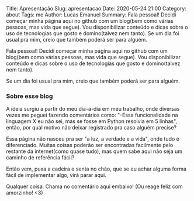 Title: Apresentação 
Slug: apresentacao
Date: 2020-05-24 21:00
Category: about
Tags: me
Author: Lucas Emanuel
Summary: Fala pessoal! Decidi começar minha página aqui no github com um blog(bem como várias pessoas, mas vida que segue). Vou disponibilizar conteúdo e dicas sobre o uso de tecnologias que gosto e domino(talvez nem tanto). Se um dia foi usual pra mim, creio que também poderá ser para alguém.

Fala pessoal! Decidi começar minha página aqui no github com um blog(bem como várias pessoas, mas vida que segue). Vou disponibilizar conteúdo e dicas sobre o uso de tecnologias que gosto e domino(talvez nem tanto).

Se um dia foi usual pra mim, creio que também poderá ser para alguém.

### Sobre esse blog

A ideia surgiu a partir do meu dia-a-dia em meu trabalho, onde diversas vezes me peguei fazendo comentários como: "-Essa funcionalidade na linguagem X eu não sei, mas se fosse em Python resolvia em 5 linhas", então, por qual motivo não deixar registrado pra caso alguém precise?

Essa página não nasceu pra ser "a luz, a verdade e a vida", onde tudo é diferenciado. Muitas coisas poderão ser encontradas facilmente pelo restante da internet(como quase tudo), mas quem sabe aqui não seja um caminho de referência fácil? 

Então vem, puxa a cadeira e senta no chão, que se eu achar alguma forma fácil de implementar algo, virá parar aqui.


Qualquer coisa. Chama no comentário aqui embaixo! (Ou reage feliz com amorzinho! <3)